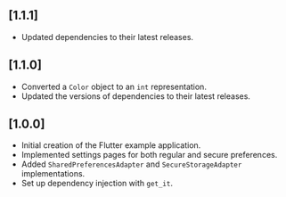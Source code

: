 ## [1.1.1]

- Updated dependencies to their latest releases.

## [1.1.0]

- Converted a `Color` object to an `int` representation.
- Updated the versions of dependencies to their latest releases.

## [1.0.0]

- Initial creation of the Flutter example application.
- Implemented settings pages for both regular and secure preferences.
- Added `SharedPreferencesAdapter` and `SecureStorageAdapter` implementations.
- Set up dependency injection with `get_it`.